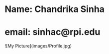<h1> Name: Chandrika Sinha </h1>
<h1> email: sinhac@rpi.edu </h1>
![My Picture](images/Profile.jpg)
